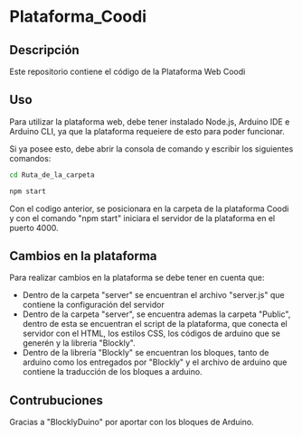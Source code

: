 # Plataforma_Coodi

## Descripción

Este repositorio contiene el código de la Plataforma Web Coodi

## Uso

Para utilizar la plataforma web, debe tener instalado Node.js, Arduino IDE e Arduino CLI, ya que la plataforma requeiere de esto para poder funcionar.

Si ya posee esto, debe abrir la consola de comando y escribir los siguientes comandos:

```bash
cd Ruta_de_la_carpeta

npm start
``` 

Con el codigo anterior, se posicionara en la carpeta de la plataforma Coodi y con el comando "npm start" iniciara el servidor de la plataforma en el puerto 4000.

## Cambios en la plataforma

Para realizar cambios en la plataforma se debe tener en cuenta que:

- Dentro de la carpeta "server" se encuentran el archivo "server.js" que contiene la configuración del servidor
- Dentro de la carpeta "server", se encuentra ademas la carpeta "Public", dentro de esta se encuentran el script de la plataforma, que conecta el servidor con el HTML, los estilos CSS, los códigos de arduino que se generén y la libreria "Blockly".
- Dentro de la librería "Blockly" se encuentran los bloques, tanto de arduino como los entregados por "Blockly" y el archivo de arduino que contiene la traducción de los bloques a arduino.

## Contrubuciones

Gracias a "BlocklyDuino" por aportar con los bloques de Arduino.